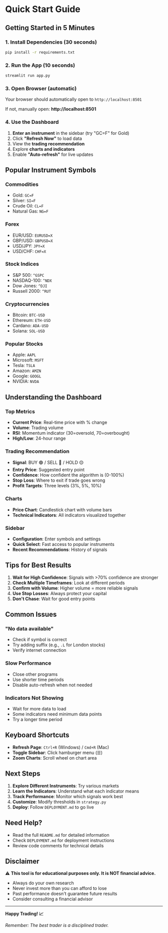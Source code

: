 # Quick Start Guide

## Getting Started in 5 Minutes

### 1. Install Dependencies (30 seconds)

```bash
pip install -r requirements.txt
```

### 2. Run the App (10 seconds)

```bash
streamlit run app.py
```

### 3. Open Browser (automatic)

Your browser should automatically open to `http://localhost:8501`

If not, manually open: **http://localhost:8501**

### 4. Use the Dashboard

1. **Enter an instrument** in the sidebar (try "GC=F" for Gold)
2. Click **"Refresh Now"** to load data
3. View the **trading recommendation**
4. Explore **charts and indicators**
5. Enable **"Auto-refresh"** for live updates

## Popular Instrument Symbols

### Commodities
- Gold: `GC=F`
- Silver: `SI=F`
- Crude Oil: `CL=F`
- Natural Gas: `NG=F`

### Forex
- EUR/USD: `EURUSD=X`
- GBP/USD: `GBPUSD=X`
- USD/JPY: `JPY=X`
- USD/CHF: `CHF=X`

### Stock Indices
- S&P 500: `^GSPC`
- NASDAQ-100: `^NDX`
- Dow Jones: `^DJI`
- Russell 2000: `^RUT`

### Cryptocurrencies
- Bitcoin: `BTC-USD`
- Ethereum: `ETH-USD`
- Cardano: `ADA-USD`
- Solana: `SOL-USD`

### Popular Stocks
- Apple: `AAPL`
- Microsoft: `MSFT`
- Tesla: `TSLA`
- Amazon: `AMZN`
- Google: `GOOGL`
- NVIDIA: `NVDA`

## Understanding the Dashboard

### Top Metrics
- **Current Price**: Real-time price with % change
- **Volume**: Trading volume
- **RSI**: Momentum indicator (30=oversold, 70=overbought)
- **High/Low**: 24-hour range

### Trading Recommendation
- **Signal**: BUY 🟢 / SELL 🔴 / HOLD 🟡
- **Entry Price**: Suggested entry point
- **Confidence**: How confident the algorithm is (0-100%)
- **Stop Loss**: Where to exit if trade goes wrong
- **Profit Targets**: Three levels (3%, 5%, 10%)

### Charts
- **Price Chart**: Candlestick chart with volume bars
- **Technical Indicators**: All indicators visualized together

### Sidebar
- **Configuration**: Enter symbols and settings
- **Quick Select**: Fast access to popular instruments
- **Recent Recommendations**: History of signals

## Tips for Best Results

1. **Wait for High Confidence**: Signals with >70% confidence are stronger
2. **Check Multiple Timeframes**: Look at different periods
3. **Confirm with Volume**: Higher volume = more reliable signals
4. **Use Stop Losses**: Always protect your capital
5. **Don't Chase**: Wait for good entry points

## Common Issues

### "No data available"
- Check if symbol is correct
- Try adding suffix (e.g., `.L` for London stocks)
- Verify internet connection

### Slow Performance
- Close other programs
- Use shorter time periods
- Disable auto-refresh when not needed

### Indicators Not Showing
- Wait for more data to load
- Some indicators need minimum data points
- Try a longer time period

## Keyboard Shortcuts

- **Refresh Page**: `Ctrl+R` (Windows) / `Cmd+R` (Mac)
- **Toggle Sidebar**: Click hamburger menu (☰)
- **Zoom Charts**: Scroll wheel on chart area

## Next Steps

1. **Explore Different Instruments**: Try various markets
2. **Learn the Indicators**: Understand what each indicator means
3. **Track Performance**: Monitor which signals work best
4. **Customize**: Modify thresholds in `strategy.py`
5. **Deploy**: Follow `DEPLOYMENT.md` to go live

## Need Help?

- Read the full `README.md` for detailed information
- Check `DEPLOYMENT.md` for deployment instructions
- Review code comments for technical details

## Disclaimer

⚠️ **This tool is for educational purposes only. It is NOT financial advice.**

- Always do your own research
- Never invest more than you can afford to lose
- Past performance doesn't guarantee future results
- Consider consulting a financial advisor

---

**Happy Trading! 📈**

*Remember: The best trader is a disciplined trader.*
